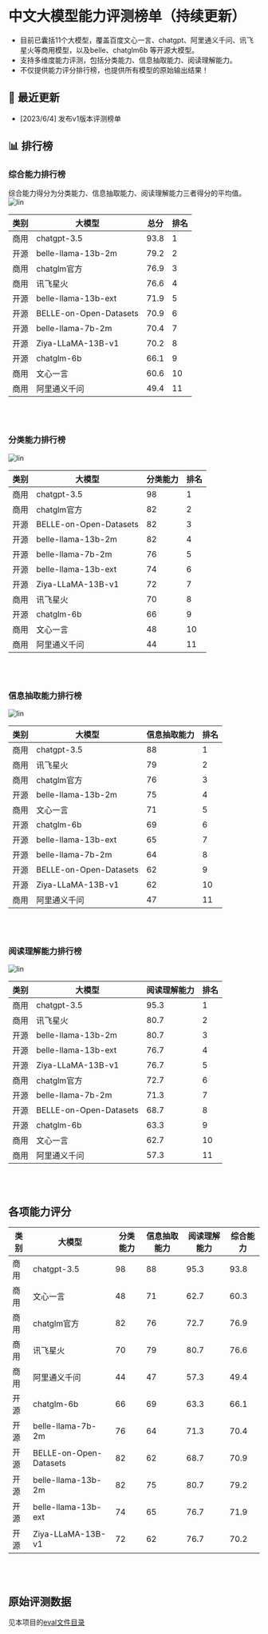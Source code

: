 # 中文大模型能力评测榜单（持续更新）
- 目前已囊括11个大模型，覆盖百度文心一言、chatgpt、阿里通义千问、讯飞星火等商用模型，以及belle、chatglm6b 等开源大模型。
- 支持多维度能力评测，包括分类能力、信息抽取能力、阅读理解能力。
- 不仅提供能力评分排行榜，也提供所有模型的原始输出结果！

## 🔄 最近更新
- [2023/6/4] 发布v1版本评测榜单

## 📊 排行榜
### 综合能力排行榜
综合能力得分为分类能力、信息抽取能力、阅读理解能力三者得分的平均值。
![lin](pic/total.png)

| 类别	 | 大模型	                    | 总分	    | 排名  |
|-----|-------------------------|--------|-----|
| 商用	 | chatgpt-3.5	            | 93.8	  | 1   |
| 开源	 | belle-llama-13b-2m	     | 79.2	  | 2   |
| 商用	 | chatglm官方               | 76.9	  | 3   |
| 商用	 | 讯飞星火	                   | 76.6	  | 4   |
| 开源	 | belle-llama-13b-ext	    | 71.9	  | 5   |
| 开源	 | BELLE-on-Open-Datasets	 | 70.9	  | 6   |
| 开源	 | belle-llama-7b-2m	      | 70.4	  | 7   |
| 开源	 | Ziya-LLaMA-13B-v1	      | 70.2   | 	8  |
| 开源	 | chatglm-6b              | 	66.1	 | 9   |
| 商用	 | 文心一言                    | 60.6   | 	10 |
| 商用	 | 阿里通义千问                  | 	49.4  | 	11 |

<br><br>
### 分类能力排行榜
![lin](pic/classification.jpg)

| 类别	 | 大模型	                   | 分类能力	 | 排名 |
|-----|------------------------|-------|----|
| 商用	 | chatgpt-3.5	           | 98	   | 1  |
| 商用	 | chatglm官方	             | 82	   | 2  |
| 开源	 | BELLE-on-Open-Datasets | 82	   | 3  |
| 开源	 | belle-llama-13b-2m	    | 82	   | 4  |
| 开源	 | belle-llama-7b-2m	     | 76	   | 5  |
| 开源	 | belle-llama-13b-ext    | 74	   | 6  |
| 开源	 | Ziya-LLaMA-13B-v1	     | 72	   | 7  |
| 商用	 | 讯飞星火	                  | 70	   | 8  |
| 开源	 | chatglm-6b	            | 66	   | 9  |
| 商用	 | 文心一言	                  | 48	   | 10 |
| 商用	 | 阿里通义千问	                | 44	   | 11 |

<br><br>
### 信息抽取能力排行榜
![lin](pic/extract.png)

| 类别	 | 大模型	                    | 信息抽取能力	 | 排名 |
|-----|-------------------------|---------|----|
| 商用	 | chatgpt-3.5	            | 88	     | 1  |
| 商用	 | 讯飞星火	                   | 79	     | 2  |
| 商用	 | chatglm官方	              | 76	     | 3  |
| 开源	 | belle-llama-13b-2m	     | 75	     | 4  |
| 商用	 | 文心一言	                   | 71	     | 5  |
| 开源	 | chatglm-6b	             | 69	     | 6  |
| 开源	 | belle-llama-13b-ext	    | 65	     | 7  |
| 开源	 | belle-llama-7b-2m	      | 64	     | 8  |
| 开源	 | BELLE-on-Open-Datasets	 | 62	     | 9  |
| 开源	 | Ziya-LLaMA-13B-v1	      | 62	     | 10 |
| 商用	 | 阿里通义千问	                 | 47	     | 11 |

<br><br>
### 阅读理解能力排行榜
![lin](pic/mrc.png)

| 类别	 | 大模型	                    | 阅读理解能力	 | 排名 |
|-----|-------------------------|---------|----|
| 商用	 | chatgpt-3.5	            | 95.3	   | 1  |
| 商用	 | 讯飞星火	                   | 80.7	   | 2  |
| 开源	 | belle-llama-13b-2m	     | 80.7	   | 3  |
| 开源	 | belle-llama-13b-ext	    | 76.7	   | 4  |
| 开源	 | Ziya-LLaMA-13B-v1	      | 76.7	   | 5  |
| 商用	 | chatglm官方	              | 72.7	   | 6  |
| 开源	 | belle-llama-7b-2m	      | 71.3	   | 7  |
| 开源	 | BELLE-on-Open-Datasets	 | 68.7	   | 8  |
| 开源	 | chatglm-6b	             | 63.3	   | 9  |
| 商用	 | 文心一言	                   | 62.7	   | 10 |
| 商用	 | 阿里通义千问	                 | 57.3	   | 11 |

<br><br>
## 各项能力评分
| 类别 | 大模型                    | 分类能力 | 信息抽取能力 | 阅读理解能力 | 综合能力 |
|----|------------------------|------|--------|--------|------|
| 商用 | chatgpt-3.5            | 98   | 88     | 95.3   | 93.8 |
| 商用 | 文心一言                   | 48   | 71     | 62.7   | 60.3 |
| 商用 | chatglm官方              | 82   | 76     | 72.7   | 76.9 |
| 商用 | 讯飞星火                   | 70   | 79     | 80.7   | 76.6 |
| 商用 | 阿里通义千问                 | 44   | 47     | 57.3   | 49.4 |
| 开源 | chatglm-6b             | 66   | 69     | 63.3   | 66.1 |
| 开源 | belle-llama-7b-2m      | 76   | 64     | 71.3   | 70.4 |
| 开源 | BELLE-on-Open-Datasets | 82   | 62     | 68.7   | 70.9 |
| 开源 | belle-llama-13b-2m     | 82   | 75     | 80.7   | 79.2 |
| 开源 | belle-llama-13b-ext    | 74   | 65     | 76.7   | 71.9 |
| 开源 | Ziya-LLaMA-13B-v1      | 72   | 62     | 76.7   | 70.2 |

<br><br>
## 原始评测数据
见本项目的[eval文件目录](eval)